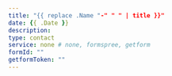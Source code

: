 ```yaml
---
title: "{{ replace .Name "-" " " | title }}"
date: {{ .Date }}
description: 
type: contact
service: none # none, formspree, getform
formId: ""
getformToken: ""
---
```


